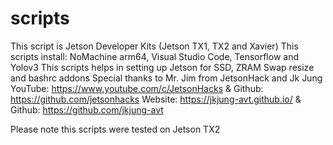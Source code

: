 # scripts
This script is Jetson Developer Kits (Jetson TX1, TX2 and Xavier)
This scripts install: NoMachine arm64, Visual Studio Code, Tensorflow and Yolov3
This scripts helps in setting up Jetson for SSD, ZRAM Swap resize and bashrc addons
Special thanks to Mr. Jim from JetsonHack and Jk Jung
YouTube: https://www.youtube.com/c/JetsonHacks & Github: https://github.com/jetsonhacks
Website: https://jkjung-avt.github.io/ & Github: https://github.com/jkjung-avt

Please note this scripts were tested on Jetson TX2
